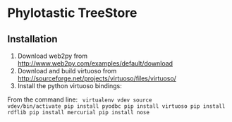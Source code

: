 Phylotastic TreeStore
=====================




Installation
------------
 1. Download web2py from http://www.web2py.com/examples/default/download
 2. Download and build virtuoso from http://sourceforge.net/projects/virtuoso/files/virtuoso/
 3. Install the python virtuoso bindings:

From the command line:
<code>
virtualenv vdev
source vdev/bin/activate
pip install pyodbc
pip install virtuoso
pip install rdflib
pip install mercurial
pip install nose
</code>

